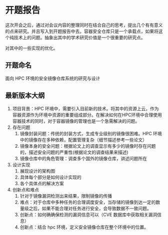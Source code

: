 # 开题报告
这次开会之后，通过对会议内容的整理同时在结合自己的思考，提出几个有有意义的点来研究。并且写入到开题报告中去。容器安全仓库只是一个承载点，如果将这个纯技术上的问题。抽象出其中的学术研究价值是一个很重要的研究点。

对其中的一些实现的优化。
## 开题命名
面向 HPC 环境的安全镜像仓库系统的研究与设计



## 最新版本大纲

1. 项目背景：HPC 环境中，需要引入目前新的技术。将其中的资源上云，作为容器资源作为环境中资源的重要组成部分。在解决如何在HPC环境中合理使用容器技术的同时，对于容器镜像的管理也是一个急需解决的问题。
2. 存在问题
    1. 镜像封装问题：传统的封装方式，生成专业级别的镜像很困难。HPC 环境中的镜像存在多种依赖，配置管理复杂（细节描述参考一些论文）
    2. 镜像本身的安全问题：根据论文上的调查显示有多少的镜像时存在问题的，描述安全问题的严重性(根据论文的调查结果来描述)
    3. 镜像仓库中的角色管理：调查多个国外的镜像仓库，讲述问题所在
3. 设计实现
    1. 展现设计的架构图
    2. 具体每个部分是如何设计实现的
    3. 各个具体点的解决方案
4. 创新点和难点
    1. 针对于镜像漏洞检测出来结果，限制镜像的传播
    2. 难点：对于仓库中多种任务的合理调度安全，当存储的镜像到达一定的数量级之后，如果不能合理对任务进行安全，会导致数据不一致问题。
    3. 创新点：如何确确保检测的漏洞信息可以（CVE 数据库中获取相关漏洞信息）
    4. 创新点：结合 hpc 环境，定义安全镜像仓库在整个环境中的位置。

    